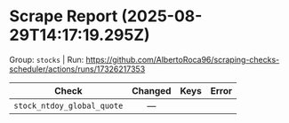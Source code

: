 # Scrape Report (2025-08-29T14:17:19.295Z)

Group: `stocks`  |  Run: https://github.com/AlbertoRoca96/scraping-checks-scheduler/actions/runs/17326217353

| Check | Changed | Keys | Error |
|---|:---:|:--|:--|
| `stock_ntdoy_global_quote` | — |  |  |
